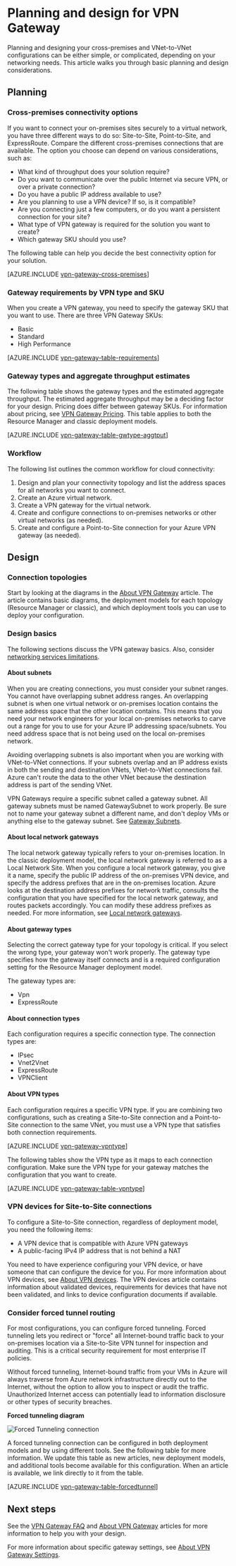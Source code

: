 <properties 
   pageTitle="VPN Gateway planning and design| Azure"
   description="Learn about VPN Gateway planning and design for cross-premises, hybrid, and VNet-to-VNet connections"
   services="vpn-gateway"
   documentationCenter="na"
   authors="cherylmc"
   manager="carmonm"
   editor=""
   tags="azure-service-management,azure-resource-manager"/>
<tags 
   ms.service="vpn-gateway"
   ms.devlang="na"
   ms.topic="article"
   ms.tgt_pltfrm="na"
   ms.workload="infrastructure-services"
   ms.date="08/19/2016"
   wacn.date=""
   ms.author="cherylmc"/>

# Planning and design for VPN Gateway

Planning and designing your cross-premises and VNet-to-VNet configurations can be either simple, or complicated, depending on your networking needs. This article walks you through basic planning and design considerations.

## Planning


### <a name="compare"></a>Cross-premises connectivity options

If you want to connect your on-premises sites securely to a virtual network, you have three different ways to do so: Site-to-Site, Point-to-Site, and ExpressRoute. Compare the different cross-premises connections that are available. The option you choose can depend on various considerations, such as:


- What kind of throughput does your solution require?
- Do you want to communicate over the public Internet via secure VPN, or over a private connection?
- Do you have a public IP address available to use?
- Are you planning to use a VPN device? If so, is it compatible?
- Are you connecting just a few computers, or do you want a persistent connection for your site?
- What type of VPN gateway is required for the solution you want to create?
- Which gateway SKU should you use?


The following table can help you decide the best connectivity option for your solution.


[AZURE.INCLUDE [vpn-gateway-cross-premises](../../includes/vpn-gateway-cross-premises-include.md)]



### <a name="gwrequire"></a>Gateway requirements by VPN type and SKU


When you create a VPN gateway, you need to specify the gateway SKU that you want to use. 
There are three VPN Gateway SKUs:

- Basic
- Standard
- High Performance

[AZURE.INCLUDE [vpn-gateway-table-requirements](../../includes/vpn-gateway-table-requirements-include.md)] 



### <a name="aggthroughput"></a>Gateway types and aggregate throughput estimates

The following table shows the gateway types and the estimated aggregate throughput. The estimated aggregate throughput may be a deciding factor for your design.
Pricing does differ between gateway SKUs. For information about pricing, see [VPN Gateway Pricing](/pricing/details/vpn-gateway/). This table applies to both the Resource Manager and classic deployment models.

[AZURE.INCLUDE [vpn-gateway-table-gwtype-aggtput](../../includes/vpn-gateway-table-gwtype-aggtput-include.md)] 



### <a name="wf"></a>Workflow

The following list outlines the common workflow for cloud connectivity:

1.	Design and plan your connectivity topology and list the address spaces for all networks you want to connect.
2.	Create an Azure virtual network. 
3.	Create a VPN gateway for the virtual network.
4.	Create and configure connections to on-premises networks or other virtual networks (as needed).
5.	Create and configure a Point-to-Site connection for your Azure VPN gateway (as needed).
 

## Design

### <a name="topologies"></a>Connection topologies

Start by looking at the diagrams in the [About VPN Gateway](/documentation/articles/vpn-gateway-about-vpngateways/) article. The article contains basic diagrams, the deployment models for each topology (Resource Manager or classic), and which deployment tools you can use to deploy your configuration.   

### <a name="designbasics"></a>Design basics

The following sections discuss the VPN gateway basics. Also, consider [networking services limitations](/documentation/articles/azure-subscription-service-limits/#networking-limits).


#### <a name="subnets"></a>About subnets

When you are creating connections, you must consider your subnet ranges. You cannot have overlapping subnet address ranges. An overlapping subnet is when one virtual network or on-premises location contains the same address space that the other location contains. This means that you need your network engineers for your local on-premises networks to carve out a range for you to use for your Azure IP addressing space/subnets. You need address space that is not being used on the local on-premises network. 

Avoiding overlapping subnets is also important when you are working with VNet-to-VNet connections. If your subnets overlap and an IP address exists in both the sending and destination VNets, VNet-to-VNet connections fail. Azure can't route the data to the other VNet because the destination address is part of the sending VNet. 

VPN Gateways require a specific subnet called a gateway subnet. All gateway subnets must be named GatewaySubnet to work properly. Be sure not to name your gateway subnet a different name, and don't deploy VMs or anything else to the gateway subnet. See [Gateway Subnets](/documentation/articles/vpn-gateway-about-vpn-gateway-settings/#gwsub).

#### <a name="local"></a>About local network gateways

The local network gateway typically refers to your on-premises location. In the classic deployment model, the local network gateway is referred to as a Local Network Site. When you configure a local network gateway, you give it a name, specify the public IP address of the on-premises VPN device, and specify the address prefixes that are in the on-premises location. Azure looks at the destination address prefixes for network traffic, consults the configuration that you have specified for the local network gateway, and routes packets accordingly. You can modify these address prefixes as needed. For more information, see [Local network gateways](/documentation/articles/vpn-gateway-about-vpn-gateway-settings/#lng).


#### <a name="gwtype"></a>About gateway types

Selecting the correct gateway type for your topology is critical. If you select the wrong type, your gateway won't work properly. The gateway type specifies how the gateway itself connects and is a required configuration setting for the Resource Manager deployment model.

The gateway types are:

- Vpn
- ExpressRoute

#### <a name="connectiontype"></a>About connection types

Each configuration requires a specific connection type. The connection types are:

- IPsec
- Vnet2Vnet
- ExpressRoute
- VPNClient


#### <a name="vpntype"></a>About VPN types

Each configuration requires a specific VPN type. If you are combining two configurations, such as creating a Site-to-Site connection and a Point-to-Site connection to the same VNet, you must use a VPN type that satisfies both connection requirements.

[AZURE.INCLUDE [vpn-gateway-vpntype](../../includes/vpn-gateway-vpntype-include.md)] 

The following tables show the VPN type as it maps to each connection configuration. Make sure the VPN type for your gateway matches the configuration that you want to create. 


[AZURE.INCLUDE [vpn-gateway-table-vpntype](../../includes/vpn-gateway-table-vpntype-include.md)] 

### <a name="devices"></a>VPN devices for Site-to-Site connections

To configure a Site-to-Site connection, regardless of deployment model, you need the following items:

- A VPN device that is compatible with Azure VPN gateways
- A public-facing IPv4 IP address that is not behind a NAT

You need to have experience configuring your VPN device, or have someone that can configure the device for you. For more information about VPN devices, see [About VPN devices](/documentation/articles/vpn-gateway-about-vpn-devices/). The VPN devices article contains information about validated devices, requirements for devices that have not been validated, and links to device configuration documents if available.

### <a name="forcedtunnel"></a>Consider forced tunnel routing

For most configurations, you can configure forced tunneling. Forced tunneling lets you redirect or "force" all Internet-bound traffic back to your on-premises location via a Site-to-Site VPN tunnel for inspection and auditing. This is a critical security requirement for most enterprise IT policies. 

Without forced tunneling, Internet-bound traffic from your VMs in Azure will always traverse from Azure network infrastructure directly out to the Internet, without the option to allow you to inspect or audit the traffic. Unauthorized Internet access can potentially lead to information disclosure or other types of security breaches.

**Forced tunneling diagram**

![Forced Tunneling connection](./media/vpn-gateway-plan-design/forced-tunnel.png "forced tunneling")

A forced tunneling connection can be configured in both deployment models and by using different tools. See the following table for more information. We update this table as new articles, new deployment models, and additional tools become available for this configuration. When an article is available, we link directly to it from the table.

[AZURE.INCLUDE [vpn-gateway-table-forcedtunnel](../../includes/vpn-gateway-table-forcedtunnel-include.md)] 



## Next steps

See the [VPN Gateway FAQ](/documentation/articles/vpn-gateway-vpn-faq/) and [About VPN Gateway](/documentation/articles/vpn-gateway-about-vpngateways/) articles for more information to help you with your design.

For more information about specific gateway settings, see [About VPN Gateway Settings](/documentation/articles/vpn-gateway-about-vpn-gateway-settings/).




